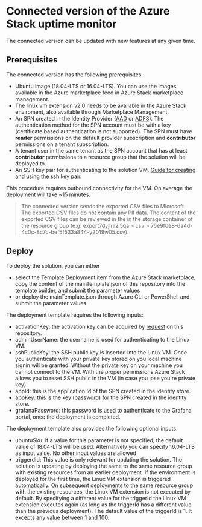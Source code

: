# Connected version of the Azure Stack uptime monitor 

The connected version can be updated with new features at any given time.

## Prerequisites
The connected version has the following prerequisites.

- Ubuntu image (18.04-LTS or 16.04-LTS). You can use the images available in the Azure marketplace feed in Azure Stack marketplace management.
- The linux vm extension v2.0 needs to be available in the Azure Stack enviroment, also available through Marketplace Management.
- An SPN created in the Identity Provider ([AAD](https://docs.microsoft.com/en-us/azure/azure-stack/user/azure-stack-create-service-principals#create-service-principal-for-azure-ad) or [ADFS](https://docs.microsoft.com/en-us/azure/azure-stack/azure-stack-create-service-principals#create-a-service-principal-using-a-client-secret)). The authentication method for the SPN account must be with a key (certificate based authentication is not supported). The SPN must have **reader** permissions on the default provider subscription and **contributor** permissions on a tenant subscription.
- A tenant user in the same tenant as the SPN account that has at least **contributor** permissions to a resource group that the solution will be deployed to.
- An SSH key pair for authenticating to the solution VM. [Guide for creating and using the ssh key pair](/docs/SSH.md).

This procedure requires outbound connectivity for the VM. On average the deployment will take ~15 minutes.

> The connected version sends the exported CSV files to Microsoft. The exported CSV files do not contain any PII data. The content of the exported CSV files can be reviewed in the in the storage container of the resource group (e.g. export7dyjlrji2i5qa > csv > 75e9f0e8-6a4d-4c0c-8c7c-bef5f533a844-y2019w05.csv).

## Deploy

To deploy the solution, you can either 

- select the Template Deployment item from the Azure Stack marketplace, copy the content of the mainTemplate.json of this repository into the template builder, and submit the parameter values
- or deploy the mainTemplate.json through Azure CLI or PowerShell and submit the parameter values.

The deployment template requires the following inputs:
- activationKey: the activation key can be acquired by [request](https://github.com/Azure/azurestack-uptime-monitor/issues/new?assignees=&labels=&template=request-activation-key.md&title=Please+provide+me+with+an+activation+key) on this repository.
- adminUserName: the username is used for authenticating to the Linux VM.
- sshPublicKey: the SSH public key is inserted into the Linux VM. Once you authenticate with your private key stored on you local machine signin will be granted. Without the private key on your machine you cannot connect to the VM. With the proper permissions Azure Stack allows you to reset SSH public in the VM (in case you lose you're private key)
- appId: this is the application Id of the SPN created in the identity store.
- appKey: this is the key (password) for the SPN created in the identity store.
- grafanaPassword: this password is used to authenticate to the Grafana portal, once the deployment is completed.

The deployment template also provides the following optional inputs:
- ubuntuSku: if a value for this parameter is not specified, the default value of 18.04-LTS will be used. Alternatively you can specify 16.04-LTS as input value. No other input values are allowed
- triggerdId: This value is only relevant for updating the solution. The solution is updating by deploying the same to the same resource group with existing resources from an earlier deployment. If the environment is deployed for the first time, the Linux VM extension is triggered automatically. On subsequent deployments to the same resource group with the existing resources, the Linux VM extension is not executed by default. By specifying a different value for the triggerId the Linux VM extension executes again (as long as the triggerId has a different value than the previous deployment). The default value of the triggerId is 1. It excepts any value between 1 and 100.
